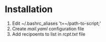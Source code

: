 # Installation

1. Edit ~/.bashrc_aliases
't=~/path-to-script;'
2. Create *mail.yaml* configuration file
3. Add recipoents to list in *rcpt.txt* file
